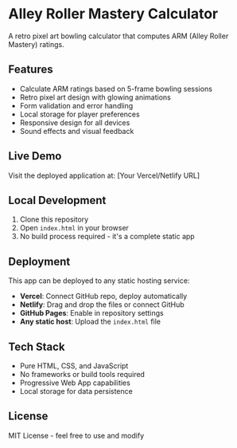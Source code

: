 # Alley Roller Mastery Calculator

A retro pixel art bowling calculator that computes ARM (Alley Roller Mastery) ratings.

## Features

- Calculate ARM ratings based on 5-frame bowling sessions
- Retro pixel art design with glowing animations
- Form validation and error handling
- Local storage for player preferences
- Responsive design for all devices
- Sound effects and visual feedback

## Live Demo

Visit the deployed application at: [Your Vercel/Netlify URL]

## Local Development

1. Clone this repository
2. Open `index.html` in your browser
3. No build process required - it's a complete static app

## Deployment

This app can be deployed to any static hosting service:

- **Vercel**: Connect GitHub repo, deploy automatically
- **Netlify**: Drag and drop the files or connect GitHub
- **GitHub Pages**: Enable in repository settings
- **Any static host**: Upload the `index.html` file

## Tech Stack

- Pure HTML, CSS, and JavaScript
- No frameworks or build tools required
- Progressive Web App capabilities
- Local storage for data persistence

## License

MIT License - feel free to use and modify
